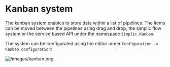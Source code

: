 # Kanban system

The kanban system enables to store data within a list of pipelines. The items can be moved between the pipelines using drag and drop, the simplic flow system
or the service based API under the namespace `Simplic.Kanban`.

The system can be configurated using the editor under `Configuration -> Kanban configuration`:

![/images/kanban.png](/images/kanban.png)